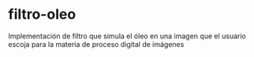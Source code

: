 # filtro-oleo
Implementación de filtro que simula el óleo en una imagen que el usuario escoja para la materia de proceso digital de imágenes
